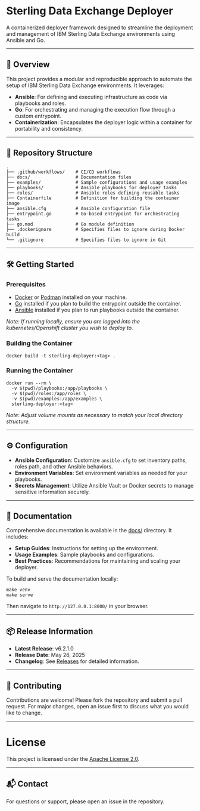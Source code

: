 
# Sterling Data Exchange Deployer

A containerized deployer framework designed to streamline the deployment and management of IBM Sterling Data Exchange environments using Ansible and Go.

---

## 🚀 Overview

This project provides a modular and reproducible approach to automate the setup of IBM Sterling Data Exchange environments. It leverages:

- **Ansible**: For defining and executing infrastructure as code via playbooks and roles.
- **Go**: For orchestrating and managing the execution flow through a custom entrypoint.
- **Containerization**: Encapsulates the deployer logic within a container for portability and consistency.

---

## 📁 Repository Structure

```
.
├── .github/workflows/    # CI/CD workflows
├── docs/                 # Documentation files
├── examples/             # Sample configurations and usage examples
├── playbooks/            # Ansible playbooks for deployer tasks
├── roles/                # Ansible roles defining reusable tasks
├── Containerfile         # Definition for building the container image
├── ansible.cfg           # Ansible configuration file
├── entrypoint.go         # Go-based entrypoint for orchestrating tasks
├── go.mod                # Go module definition
├── .dockerignore         # Specifies files to ignore during Docker build
└── .gitignore            # Specifies files to ignore in Git
```

---

## 🛠️ Getting Started

### Prerequisites

- [Docker](https://www.docker.com/) or [Podman](https://podman.io/) installed on your machine.
- [Go](https://golang.org/) installed if you plan to build the entrypoint outside the container.
- [Ansible](https://www.ansible.com/) installed if you plan to run playbooks outside the container.

*Note: If running locally, ensure you are logged into the kubernetes/Openshift cluster you wish to deploy to.*

### Building the Container

```
docker build -t sterling-deployer:<tag> .
```

### Running the Container

```
docker run --rm \
  -v $(pwd)/playbooks:/app/playbooks \
  -v $(pwd)/roles:/app/roles \
  -v $(pwd)/examples:/app/examples \
  sterling-deployer:<tag>
```

*Note: Adjust volume mounts as necessary to match your local directory structure.*

---

## ⚙️ Configuration

- **Ansible Configuration**: Customize `ansible.cfg` to set inventory paths, roles path, and other Ansible behaviors.
- **Environment Variables**: Set environment variables as needed for your playbooks.
- **Secrets Management**: Utilize Ansible Vault or Docker secrets to manage sensitive information securely.

---

## 📄 Documentation

Comprehensive documentation is available in the [docs/](docs/) directory. It includes:

- **Setup Guides**: Instructions for setting up the environment.
- **Usage Examples**: Sample playbooks and configurations.
- **Best Practices**: Recommendations for maintaining and scaling your deployer.

To build and serve the documentation locally:

```
make venv
make serve
```

Then navigate to `http://127.0.0.1:8000/` in your browser.

---

## 📦 Release Information

- **Latest Release**: v6.2.1.0
- **Release Date**: May 26, 2025
- **Changelog**: See [Releases](https://github.com/Knickkennedy/sterling-data-exchange-deployer/releases) for detailed information.

---

## 🤝 Contributing

Contributions are welcome! Please fork the repository and submit a pull request. For major changes, open an issue first to discuss what you would like to change.

---

# License

This project is licensed under the [Apache License 2.0](https://www.apache.org/licenses/LICENSE-2.0).

---

## 📬 Contact

For questions or support, please open an issue in the repository.
